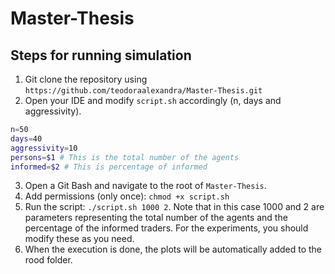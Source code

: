 # Master-Thesis

## Steps for running simulation

1. Git clone the repository using `https://github.com/teodoraalexandra/Master-Thesis.git`
2. Open your IDE and modify `script.sh` accordingly (n, days and aggressivity).

```bash
n=50
days=40
aggressivity=10
persons=$1 # This is the total number of the agents
informed=$2 # This is percentage of informed
```

3. Open a Git Bash and navigate to the root of `Master-Thesis`.
4. Add permissions (only once): `chmod +x script.sh`
5. Run the script: `./script.sh 1000 2`. Note that in this case 1000 and 2 are parameters representing the total number of the agents and the percentage of the informed traders. For the experiments, you should modify these as you need.
6. When the execution is done, the plots will be automatically added to the rood folder.


